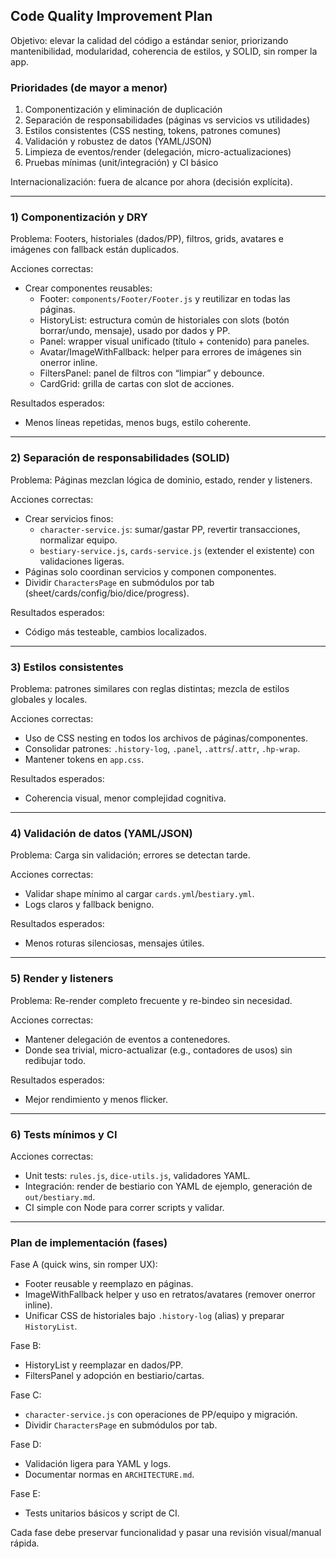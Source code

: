 ## Code Quality Improvement Plan

Objetivo: elevar la calidad del código a estándar senior, priorizando mantenibilidad, modularidad, coherencia de estilos, y SOLID, sin romper la app.

### Prioridades (de mayor a menor)

1. Componentización y eliminación de duplicación
2. Separación de responsabilidades (páginas vs servicios vs utilidades)
3. Estilos consistentes (CSS nesting, tokens, patrones comunes)
4. Validación y robustez de datos (YAML/JSON)
5. Limpieza de eventos/render (delegación, micro-actualizaciones)
6. Pruebas mínimas (unit/integración) y CI básico

Internacionalización: fuera de alcance por ahora (decisión explícita).

---

### 1) Componentización y DRY

Problema: Footers, historiales (dados/PP), filtros, grids, avatares e imágenes con fallback están duplicados.

Acciones correctas:

- Crear componentes reusables:
    - Footer: `components/Footer/Footer.js` y reutilizar en todas las páginas.
    - HistoryList: estructura común de historiales con slots (botón borrar/undo, mensaje), usado por dados y PP.
    - Panel: wrapper visual unificado (título + contenido) para paneles.
    - Avatar/ImageWithFallback: helper para errores de imágenes sin onerror inline.
    - FiltersPanel: panel de filtros con “limpiar” y debounce.
    - CardGrid: grilla de cartas con slot de acciones.

Resultados esperados:

- Menos líneas repetidas, menos bugs, estilo coherente.

---

### 2) Separación de responsabilidades (SOLID)

Problema: Páginas mezclan lógica de dominio, estado, render y listeners.

Acciones correctas:

- Crear servicios finos:
    - `character-service.js`: sumar/gastar PP, revertir transacciones, normalizar equipo.
    - `bestiary-service.js`, `cards-service.js` (extender el existente) con validaciones ligeras.
- Páginas solo coordinan servicios y componen componentes.
- Dividir `CharactersPage` en submódulos por tab (sheet/cards/config/bio/dice/progress).

Resultados esperados:

- Código más testeable, cambios localizados.

---

### 3) Estilos consistentes

Problema: patrones similares con reglas distintas; mezcla de estilos globales y locales.

Acciones correctas:

- Uso de CSS nesting en todos los archivos de páginas/componentes.
- Consolidar patrones: `.history-log`, `.panel`, `.attrs`/`.attr`, `.hp-wrap`.
- Mantener tokens en `app.css`.

Resultados esperados:

- Coherencia visual, menor complejidad cognitiva.

---

### 4) Validación de datos (YAML/JSON)

Problema: Carga sin validación; errores se detectan tarde.

Acciones correctas:

- Validar shape mínimo al cargar `cards.yml`/`bestiary.yml`.
- Logs claros y fallback benigno.

Resultados esperados:

- Menos roturas silenciosas, mensajes útiles.

---

### 5) Render y listeners

Problema: Re-render completo frecuente y re-bindeo sin necesidad.

Acciones correctas:

- Mantener delegación de eventos a contenedores.
- Donde sea trivial, micro-actualizar (e.g., contadores de usos) sin redibujar todo.

Resultados esperados:

- Mejor rendimiento y menos flicker.

---

### 6) Tests mínimos y CI

Acciones correctas:

- Unit tests: `rules.js`, `dice-utils.js`, validadores YAML.
- Integración: render de bestiario con YAML de ejemplo, generación de `out/bestiary.md`.
- CI simple con Node para correr scripts y validar.

---

### Plan de implementación (fases)

Fase A (quick wins, sin romper UX):

- Footer reusable y reemplazo en páginas.
- ImageWithFallback helper y uso en retratos/avatares (remover onerror inline).
- Unificar CSS de historiales bajo `.history-log` (alias) y preparar `HistoryList`.

Fase B:

- HistoryList y reemplazar en dados/PP.
- FiltersPanel y adopción en bestiario/cartas.

Fase C:

- `character-service.js` con operaciones de PP/equipo y migración.
- Dividir `CharactersPage` en submódulos por tab.

Fase D:

- Validación ligera para YAML y logs.
- Documentar normas en `ARCHITECTURE.md`.

Fase E:

- Tests unitarios básicos y script de CI.

Cada fase debe preservar funcionalidad y pasar una revisión visual/manual rápida.
